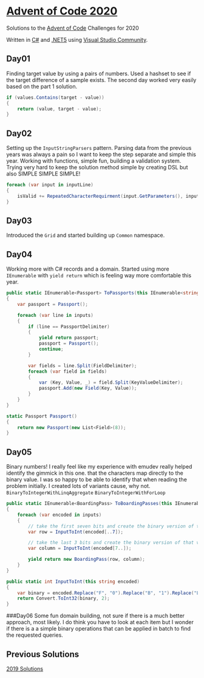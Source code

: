 # [Advent of Code 2020](https://adventofcode.com/2020)
Solutions to the [Advent of Code](https://adventofcode.com/2020) Challenges for 2020

Written in [C#](https://docs.microsoft.com/en-us/dotnet/csharp/) and [.NET5](https://dotnet.microsoft.com/download/dotnet/5.0) using [Visual Studio Community](https://visualstudio.microsoft.com/vs/community/).

## Day01
Finding target value by using a pairs of numbers. Used a hashset to see if the target difference of a sample exists.
The second day worked very easily based on the part 1 solution.
```csharp
if (values.Contains(target - value))
{
    return (value, target - value);
}
```

## Day02
Setting up the `InputStringParsers` pattern. Parsing data from the previous years was always a pain so I want to keep the step separate and simple this year.
Working with functions, simple fun, building a validation system. Trying very hard to keep the solution method simple by creating DSL but also SIMPLE SIMPLE SIMPLE!
```csharp
foreach (var input in inputLine)
{
    isValid += RepeatedCharacterRequirment(input.GetParameters(), input.GetPassword());
}
```

## Day03
Introduced the `Grid` and started building up `Common` namespace.

## Day04
Working more with C# records and a domain. Started using more `IEnumerable` with `yield return` which is feeling way more comfortable this year.
```csharp
public static IEnumerable<Passport> ToPassports(this IEnumerable<string> inputs)
{
    var passport = Passport();

    foreach (var line in inputs)
    {
        if (line == PassportDelimiter)
        {
            yield return passport;
            passport = Passport();
            continue;
        }

        var fields = line.Split(FieldDelimiter);
        foreach (var field in fields)
        {
            var (Key, Value, _) = field.Split(KeyValueDelimiter);
            passport.Add(new Field(Key, Value));
        }
    }
}

static Passport Passport()
{
    return new Passport(new List<Field>(8));
}
```

## Day05
Binary numbers! I really feel like my experience with emudev really helped identify the gimmick in this one. that the characters map directly to the binary value. I was so happy to be able to identify that when reading the problem initially. I created lots of variants cause, why not. `BinaryToIntegerWithLinqAggregate` `BinaryToIntegerWithForLoop`

```csharp
public static IEnumerable<BoardingPass> ToBoardingPasses(this IEnumerable<string> inputs)
{
    foreach (var encoded in inputs)
    {
        // take the first seven bits and create the binary version of that value
        var row = InputToInt(encoded[..7]);

        // take the last 3 bits and create the binary version of that value
        var column = InputToInt(encoded[7..]);

        yield return new BoardingPass(row, column);
    }
}

public static int InputToInt(this string encoded)
{
    var binary = encoded.Replace("F", "0").Replace("B", "1").Replace("L", "0").Replace("R", "1");
    return Convert.ToInt32(binary, 2);
}
```

###Day06
Some fun domain building, not sure if there is a much better approach, most likely. I do think you have to look at each item but I wonder if there is a a simple binary operations that can be applied in batch to find the requested queries.


## Previous Solutions
[2019 Solutions](https://github.com/andrewboudreau/AdventOfCode_2019/tree/master/AdventOfCode_2019)
